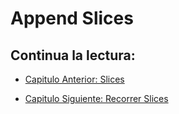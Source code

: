 # Append Slices

## Continua la lectura:

- [Capitulo Anterior: Slices](./../30_Slices)

- [Capitulo Siguiente: Recorrer Slices](./../32_Recorrer-Slices)
